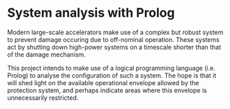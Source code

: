 # System analysis with Prolog

Modern large-scale accelerators make use of a complex but robust system to prevent damage occuring due to off-nominal operation.  These systems act by shutting down high-power systems on a timescale shorter than that of the damage mechanism.

This project intends to make use of a logical programming language (i.e. Prolog) to analyse the configuration of such a system.  The hope is that it will shed light on the available operational envelope allowed by the protection system, and perhaps indicate areas where this envelope is unnecessarily restricted.
